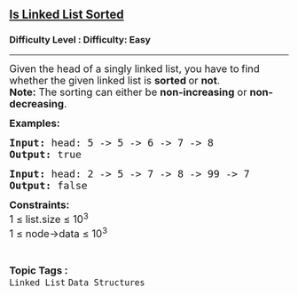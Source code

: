 <h2><a href="https://www.geeksforgeeks.org/problems/is-linked-list-sorted/1?page=2&category=Linked%20List&difficulty=Easy&sortBy=submissions">Is Linked List Sorted</a></h2><h3>Difficulty Level : Difficulty: Easy</h3><hr><div class="problems_problem_content__Xm_eO"><p><span style="font-size: 18px;">Given the head of a singly linked list, you have to<strong> </strong>find whether the given linked list is <strong>sorted </strong>or <strong>not</strong>.<br><strong>Note:</strong> The sorting can either be <strong>non-increasing</strong> or <strong>non-decreasing</strong>.</span></p>
<p><span style="font-size: 18px;"><strong>Examples:</strong></span></p>
<pre><span style="font-size: 18px;"><strong>Input: </strong>head: 5 -&gt; 5 -&gt; 6 -&gt; 7 -&gt; 8
<strong>Output: </strong>true</span>
</pre>
<pre><span style="font-size: 18px;"><strong>Input: </strong>head: 2 -&gt; 5 -&gt; 7 -&gt; 8 -&gt; 99 -&gt; 7
<strong>Output: </strong>false</span></pre>
<p><span style="font-size: 18px;"><strong>Constraints:<br></strong>1 ≤ list.size ≤ 10<sup>3</sup><strong><br></strong></span><span style="font-size: 18px;">1 ≤ node-&gt;data ≤ 10<sup>3</sup></span></p></div><br><p><span style=font-size:18px><strong>Topic Tags : </strong><br><code>Linked List</code>&nbsp;<code>Data Structures</code>&nbsp;